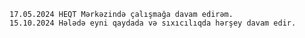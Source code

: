 	17.05.2024 HEQT Mərkəzində çalışmağa davam edirəm.  
	15.10.2024 Hələdə eyni qaydada və sıxıcılıqda hərşey davam edir.
	